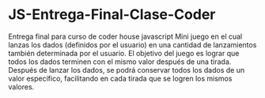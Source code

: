 # JS-Entrega-Final-Clase-Coder
Entrega final para curso de coder house javascript
Mini juego en el cual lanzas los dados (definidos por el usuario) en una cantidad de lanzamientos también determinada por el usuario.
El objetivo del juego es lograr que todos los dados terminen con el mismo valor después de una tirada. 
Después de lanzar los dados, se podrá conservar todos los dados de un valor específico, facilitando en cada tirada que se logren los mismos valores.
